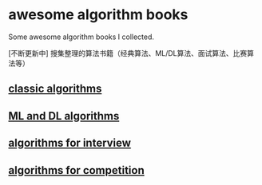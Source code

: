 # awesome algorithm books
Some awesome algorithm books I collected.

[不断更新中] 搜集整理的算法书籍（经典算法、ML/DL算法、面试算法、比赛算法等） 

## [classic algorithms](https://github.com/bat67/awesome-algorithm-books/tree/master/classic%20algorithms)


## [ML and DL algorithms](https://github.com/bat67/awesome-algorithm-books/tree/master/ML%20and%20DL%20algorithms)


## [algorithms for interview](https://github.com/bat67/awesome-algorithm-books/tree/master/interview)


## [algorithms for competition](https://github.com/bat67/awesome-algorithm-books/tree/master/competition)